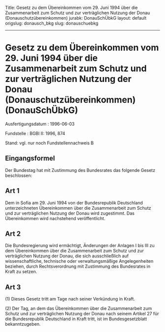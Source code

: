 Title: Gesetz zu dem Übereinkommen vom 29. Juni 1994 über die Zusammenarbeit zum Schutz
  und zur verträglichen Nutzung der Donau (Donauschutzübereinkommen)
jurabk: DonauSchÜbkG
layout: default
origslug: donausch_bkg
slug: donauschuebkg

---

# Gesetz zu dem Übereinkommen vom 29. Juni 1994 über die Zusammenarbeit zum Schutz und zur verträglichen Nutzung der Donau (Donauschutzübereinkommen) (DonauSchÜbkG)

Ausfertigungsdatum
:   1996-06-03

Fundstelle
:   BGBl II: 1996, 874

Stand: vgl. nur noch Fundstellennachweis B


## Eingangsformel

Der Bundestag hat mit Zustimmung des Bundesrates das folgende Gesetz
beschlossen:


## Art 1

Dem in Sofia am 29. Juni 1994 von der Bundesrepublik Deutschland
unterzeichneten Übereinkommen über die Zusammenarbeit zum Schutz und
zur verträglichen Nutzung der Donau wird zugestimmt. Das Übereinkommen
wird nachstehend veröffentlicht.


## Art 2

Die Bundesregierung wird ermächtigt, Änderungen der Anlagen I bis III
zu dem Übereinkommen über die Zusammenarbeit zum Schutz und zur
verträglichen Nutzung der Donau, die sich ausschließlich auf
wissenschaftliche, technische oder verwaltungsmäßige Angelegenheiten
beziehen, durch Rechtsverordnung mit Zustimmung des Bundesrates in
Kraft zu setzen.


## Art 3

(1) Dieses Gesetz tritt am Tage nach seiner Verkündung in Kraft.

(2) Der Tag, an dem das Übereinkommen über die Zusammenarbeit zum
Schutz und zur verträglichen Nutzung der Donau nach seinem Artikel 27
für die Bundesrepublik Deutschland in Kraft tritt, ist im
Bundesgesetzblatt bekanntzugeben.

